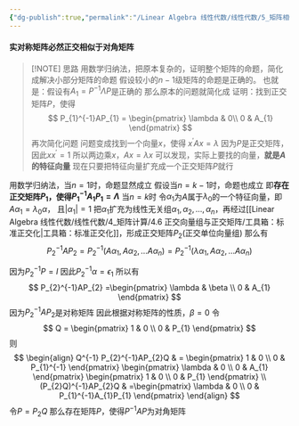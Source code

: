 ```yaml
---
{"dg-publish":true,"permalink":"/Linear Algebra 线性代数/线性代数/5_矩阵相似与特征值/5.7 实对称矩阵对角化/定理：实对称矩阵必然正交相似于对角矩阵/","tags":["定理","线代"]}
---
```


#### 实对称矩阵必然正交相似于对角矩阵
 

> [!NOTE] 思路
> 用数学归纳法，把原本复杂的，证明整个矩阵的命题，简化成解决小部分矩阵的命题
> 假设较小的$n-1$级矩阵的命题是正确的。
> 也就是：假设有$A_{1} = P^{-1}\Lambda P$是正确的
> 那么原本的问题就简化成
> 证明：找到正交矩阵$P$，使得
> $$ P_{1}^{-1}AP_{1} =
> \begin{pmatrix}
>  \lambda &  0\\
> 0 & A_{1}
> \end{pmatrix}
> $$
> 再次简化问题
> 问题变成找到一个向量$x$，使得
> $x^{\prime}Ax= \lambda$
> 因为$P$是正交矩阵，因此$xx^{\prime} = 1$
> 所以两边乘$x$，$Ax= \lambda x$
> 可以发现，实际上要找的向量，**就是$A$的特征向量**
> 现在只要把特征向量扩充成一个正交矩阵$P$就行


用数学归纳法，当$n=1$时，命题显然成立
假设当$n = k-1$时，命题也成立
即**存在正交矩阵$P_{1}$，使得$P_{1}^{-1}A_{1}P_{1} = \Lambda$**
当$n = k$时
令$\alpha_{1}$为$A$属于$\lambda_{0}$的一个特征向量，即$A\alpha_{1} = \lambda_{0}\alpha$，
且$|\alpha_{1}| =1$
把$\alpha_{1}$扩充为线性无关组$\alpha_{1} , \alpha_{2} , \dots, \alpha_{n}$，再经过[[Linear Algebra 线性代数/线性代数/4_矩阵计算/4.6 正交向量组与正交矩阵/工具箱：标准正交化\|工具箱：标准正交化]]，形成正交矩阵$P_{2}$(正交单位向量组)
那么有
$$
P_{2}^{-1}AP_{2} 
= P_{2}^{-1}(A\alpha_{1} , A\alpha_{2} , \dots A\alpha_{n})
= P_{2}^{-1}(\lambda\alpha_{1} , A\alpha_{2} , \dots A\alpha_{n})
$$

因为$P_{2}^{-1}P = I$
因此$P_{2}^{-1}\alpha = \epsilon_{1}$
所以有
$$
P_{2}^{-1}AP_{2}  =\begin{pmatrix}
\lambda & \beta \\
0 & A_{1}
\end{pmatrix}
$$
因为$P_{2}^{-1}AP_{2}$是对称矩阵
因此根据对称矩阵的性质，$\beta = 0$
令
$$
Q = \begin{pmatrix}
1 & 0 \\
0 & P_{1}
\end{pmatrix}
$$
则
$$
\begin{align}
Q^{-1} P_{2}^{-1}AP_{2}Q
 & = 
\begin{pmatrix}
1 & 0 \\
0 & P_{1}^{-1}
\end{pmatrix} 
\begin{pmatrix}
\lambda & 0 \\
0 & A_{1}
\end{pmatrix} 
\begin{pmatrix}
1 & 0 \\
0 & P_{1}
\end{pmatrix}  \\
(P_{2}Q)^{-1}AP_{2}Q & =\begin{pmatrix}
\lambda & 0 \\
0 & P_{1}^{-1}A_{1}P_{1}
\end{pmatrix} 
\end{align}
$$
令$P = P_{2}Q$
那么存在矩阵$P$，使得$P^{-1}AP$为对角矩阵

